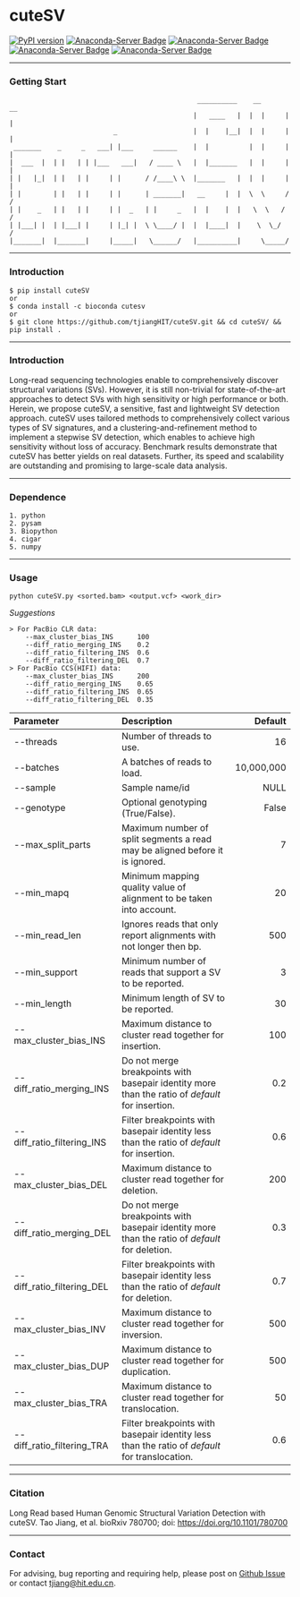 # cuteSV

[![PyPI version](https://badge.fury.io/py/cuteSV.svg)](https://badge.fury.io/py/cuteSV)
[![Anaconda-Server Badge](https://anaconda.org/bioconda/cutesv/badges/version.svg)](https://anaconda.org/bioconda/cutesv)
[![Anaconda-Server Badge](https://anaconda.org/bioconda/cutesv/badges/license.svg)](https://anaconda.org/bioconda/cutesv)
[![Anaconda-Server Badge](https://anaconda.org/bioconda/cutesv/badges/platforms.svg)](https://anaconda.org/bioconda/cutesv)
[![Anaconda-Server Badge](https://anaconda.org/bioconda/cutesv/badges/latest_release_date.svg)](https://anaconda.org/bioconda/cutesv)

---
### Getting Start
	                                               __________    __       __
	                                              |   ____   |  |  |     |  |
	                          _                   |  |    |__|  |  |     |  |
	 _______    _     _   ___| |___     ______    |  |          |  |     |  |
	|  ___  |  | |   | | |___   ___|   / ____ \   |  |_______   |  |     |  |
	| |   |_|  | |   | |     | |      / /____\ \  |_______   |  |  |     |  |
	| |        | |   | |     | |      | _______|   __     |  |  \  \     /  /
	| |    _   | |   | |     | |  _   | |     _   |  |    |  |   \  \   /  /
	| |___| |  | |___| |     | |_| |  \ \____/ |  |  |____|  |    \  \_/  /
	|_______|  |_______|     |_____|   \______/   |__________|     \_____/


---	
### Introduction
	$ pip install cuteSV
	or
	$ conda install -c bioconda cutesv
	or 
	$ git clone https://github.com/tjiangHIT/cuteSV.git && cd cuteSV/ && pip install .

---	
### Introduction
Long-read sequencing technologies enable to comprehensively discover structural variations (SVs). However, it is still non-trivial for state-of-the-art approaches to detect SVs with high sensitivity or high performance or both. Herein, we propose cuteSV, a sensitive, fast and lightweight SV detection approach. cuteSV uses tailored methods to comprehensively collect various types of SV signatures, and a clustering-and-refinement method to implement a stepwise SV detection, which enables to achieve high sensitivity without loss of accuracy. Benchmark results demonstrate that cuteSV has better yields on real datasets. Further, its speed and scalability are outstanding and promising to large-scale data analysis.

---
### Dependence
	
	1. python
	2. pysam
	3. Biopython
	4. cigar
	5. numpy

---
### Usage
	python cuteSV.py <sorted.bam> <output.vcf> <work_dir>
	
*Suggestions*

	> For PacBio CLR data:
		--max_cluster_bias_INS		100
		--diff_ratio_merging_INS	0.2
		--diff_ratio_filtering_INS	0.6
		--diff_ratio_filtering_DEL	0.7
	> For PacBio CCS(HIFI) data:
		--max_cluster_bias_INS		200
		--diff_ratio_merging_INS	0.65
		--diff_ratio_filtering_INS	0.65
		--diff_ratio_filtering_DEL	0.35
	
| Parameter | Description | Default |
| :------------ |:---------------|-------------:|
|--threads|Number of threads to use.| 16 |
|--batches| A batches of reads to load.        |10,000,000|
|--sample| Sample name/id |NULL|
|--genotype|Optional genotyping (True/False).|False|
|--max_split_parts|Maximum number of split segments a read may be aligned before it is ignored.|7|
|--min_mapq|Minimum mapping quality value of alignment to be taken into account.|20|
|--min_read_len|Ignores reads that only report alignments with not longer then bp.|500|
|--min_support|Minimum number of reads that support a SV to be reported.|3|
|--min_length|Minimum length of SV to be reported.|30|
|--max_cluster_bias_INS|Maximum distance to cluster read together for insertion.|100|
|--diff_ratio_merging_INS|Do not merge breakpoints with basepair identity more than the ratio of *default* for insertion.|0.2|
|--diff_ratio_filtering_INS|Filter breakpoints with basepair identity less than the ratio of *default* for insertion.|0.6|
|--max_cluster_bias_DEL|Maximum distance to cluster read together for deletion.|200|
|--diff_ratio_merging_DEL|Do not merge breakpoints with basepair identity more than the ratio of *default* for deletion.|0.3|
|--diff_ratio_filtering_DEL|Filter breakpoints with basepair identity less than the ratio of *default* for deletion.|0.7|
|--max_cluster_bias_INV|Maximum distance to cluster read together for inversion.|500|
|--max_cluster_bias_DUP|Maximum distance to cluster read together for duplication.|500|
|--max_cluster_bias_TRA|Maximum distance to cluster read together for translocation.|50|
|--diff_ratio_filtering_TRA|Filter breakpoints with basepair identity less than the ratio of *default* for translocation.|0.6|

---
### Citation
Long Read based Human Genomic Structural Variation Detection with cuteSV. Tao Jiang, et al. bioRxiv 780700; doi: https://doi.org/10.1101/780700
	
---
### Contact
For advising, bug reporting and requiring help, please post on [Github Issue](https://github.com/tjiangHIT/cuteSV/issues) or contact tjiang@hit.edu.cn.
